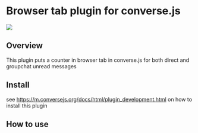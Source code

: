 # Browser tab plugin for converse.js

<img src="https://github.com/conversejs/community-plugins/blob/master/browsertab/browsertab.png?raw=true" />

## Overview
This plugin puts a counter in browser tab in converse.js  for both direct and groupchat unread messages

## Install
see https://m.conversejs.org/docs/html/plugin_development.html on how to install this plugin

## How to use

